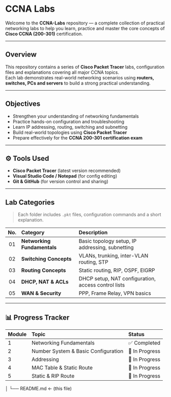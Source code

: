 # CCNA Labs

Welcome to the **CCNA-Labs** repository — a complete collection of practical networking labs to help you learn, practice and master the core concepts of **Cisco CCNA (200-301)** certification.

---

## Overview
This repository contains a series of **Cisco Packet Tracer** labs, configuration files and explanations covering all major CCNA topics.  
Each lab demonstrates real-world networking scenarios using **routers, switches, PCs and servers** to build a strong practical understanding.

---

## Objectives
- Strengthen your understanding of networking fundamentals  
- Practice hands-on configuration and troubleshooting  
- Learn IP addressing, routing, switching and subnetting  
- Build real-world topologies using **Cisco Packet Tracer**  
- Prepare effectively for the **CCNA 200-301 certification exam**

---

## ⚙️ Tools Used
- **Cisco Packet Tracer** (latest version recommended)  
- **Visual Studio Code / Notepad** (for config editing)  
- **Git & GitHub** (for version control and sharing)

---

## Lab Categories
> Each folder includes `.pkt` files, configuration commands and a short explanation.

| No. | Category | Description |
|:--:|:--|:--|
| 01 | **Networking Fundamentals** | Basic topology setup, IP addressing, subnetting |
| 02 | **Switching Concepts** | VLANs, trunking, inter-VLAN routing, STP |
| 03 | **Routing Concepts** | Static routing, RIP, OSPF, EIGRP |
| 04 | **DHCP, NAT & ACLs** | DHCP setup, NAT configuration, access control lists |
| 05 | **WAN & Security** | PPP, Frame Relay, VPN basics |

---

## 📊 Progress Tracker
| Module | Topic | Status |
|:--|:--|:--|
| 1 | Networking Fundamentals | ✅ Completed |
| 2 | Number System & Basic Configuration | 🚧 In Progress |
| 3 | Addressing | 🚧 In Progress |
| 4 | MAC Table & Static Route | 🚧 In Progress |
| 5 | Static & RIP Route | 🚧 In Progress |
│
└── README.md  ← (this file)
